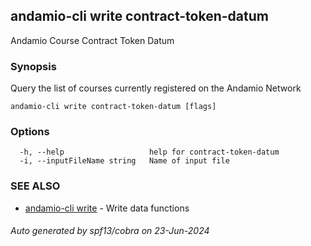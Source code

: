 ## andamio-cli write contract-token-datum

Andamio Course Contract Token Datum

### Synopsis


Query the list of courses currently registered on the Andamio Network
	
	

```
andamio-cli write contract-token-datum [flags]
```

### Options

```
  -h, --help                   help for contract-token-datum
  -i, --inputFileName string   Name of input file
```

### SEE ALSO

* [andamio-cli write](andamio-cli_write.md)	 - Write data functions

###### Auto generated by spf13/cobra on 23-Jun-2024
